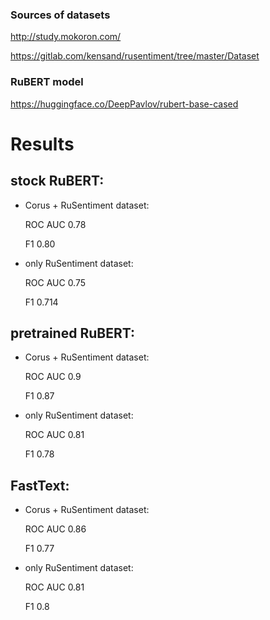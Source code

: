 ### Sources of datasets
http://study.mokoron.com/

https://gitlab.com/kensand/rusentiment/tree/master/Dataset

### RuBERT model
https://huggingface.co/DeepPavlov/rubert-base-cased


# Results

## stock RuBERT:

* Corus + RuSentiment dataset: 
  
  ROC AUC 0.78
  
  F1 0.80

* only RuSentiment dataset: 

  ROC AUC 0.75   
  
  F1 0.714

## pretrained RuBERT:

* Corus + RuSentiment dataset: 

  ROC AUC 0.9   
  
  F1 0.87

* only RuSentiment dataset: 

  ROC AUC 0.81   
  
  F1 0.78

## FastText:

* Corus + RuSentiment dataset: 

  ROC AUC 0.86   
  
  F1 0.77

* only RuSentiment dataset: 

  ROC AUC 0.81   
  
  F1 0.8
